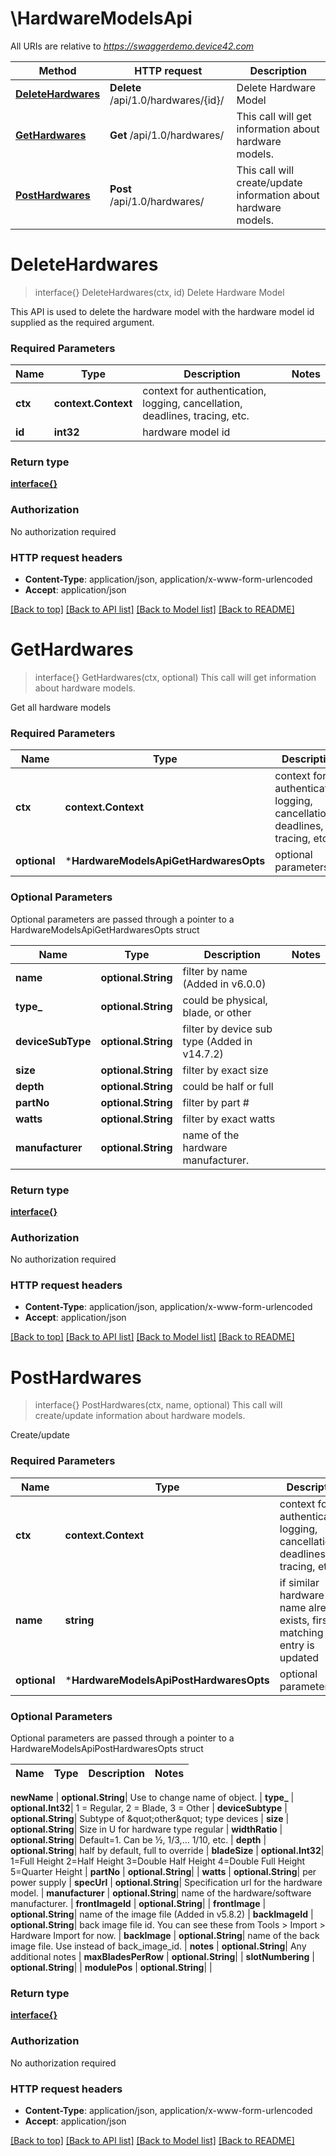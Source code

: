 # \HardwareModelsApi

All URIs are relative to *https://swaggerdemo.device42.com*

Method | HTTP request | Description
------------- | ------------- | -------------
[**DeleteHardwares**](HardwareModelsApi.md#DeleteHardwares) | **Delete** /api/1.0/hardwares/{id}/ | Delete Hardware Model
[**GetHardwares**](HardwareModelsApi.md#GetHardwares) | **Get** /api/1.0/hardwares/ | This call will get information about hardware models.
[**PostHardwares**](HardwareModelsApi.md#PostHardwares) | **Post** /api/1.0/hardwares/ | This call will create/update information about hardware models.


# **DeleteHardwares**
> interface{} DeleteHardwares(ctx, id)
Delete Hardware Model

This API is used to delete the hardware model with the hardware model id supplied as the required argument.

### Required Parameters

Name | Type | Description  | Notes
------------- | ------------- | ------------- | -------------
 **ctx** | **context.Context** | context for authentication, logging, cancellation, deadlines, tracing, etc.
  **id** | **int32**| hardware model id | 

### Return type

[**interface{}**](interface{}.md)

### Authorization

No authorization required

### HTTP request headers

 - **Content-Type**: application/json, application/x-www-form-urlencoded
 - **Accept**: application/json

[[Back to top]](#) [[Back to API list]](../README.md#documentation-for-api-endpoints) [[Back to Model list]](../README.md#documentation-for-models) [[Back to README]](../README.md)

# **GetHardwares**
> interface{} GetHardwares(ctx, optional)
This call will get information about hardware models.

Get all hardware models

### Required Parameters

Name | Type | Description  | Notes
------------- | ------------- | ------------- | -------------
 **ctx** | **context.Context** | context for authentication, logging, cancellation, deadlines, tracing, etc.
 **optional** | ***HardwareModelsApiGetHardwaresOpts** | optional parameters | nil if no parameters

### Optional Parameters
Optional parameters are passed through a pointer to a HardwareModelsApiGetHardwaresOpts struct

Name | Type | Description  | Notes
------------- | ------------- | ------------- | -------------
 **name** | **optional.String**| filter by name (Added in v6.0.0) | 
 **type_** | **optional.String**| could be physical, blade, or other | 
 **deviceSubType** | **optional.String**| filter by device sub type (Added in v14.7.2) | 
 **size** | **optional.String**| filter by exact size | 
 **depth** | **optional.String**| could be half or full | 
 **partNo** | **optional.String**| filter by part # | 
 **watts** | **optional.String**| filter by exact watts | 
 **manufacturer** | **optional.String**| name of the hardware manufacturer. | 

### Return type

[**interface{}**](interface{}.md)

### Authorization

No authorization required

### HTTP request headers

 - **Content-Type**: application/json, application/x-www-form-urlencoded
 - **Accept**: application/json

[[Back to top]](#) [[Back to API list]](../README.md#documentation-for-api-endpoints) [[Back to Model list]](../README.md#documentation-for-models) [[Back to README]](../README.md)

# **PostHardwares**
> interface{} PostHardwares(ctx, name, optional)
This call will create/update information about hardware models.

Create/update

### Required Parameters

Name | Type | Description  | Notes
------------- | ------------- | ------------- | -------------
 **ctx** | **context.Context** | context for authentication, logging, cancellation, deadlines, tracing, etc.
  **name** | **string**| if similar hardware name already exists, first matching entry is updated | 
 **optional** | ***HardwareModelsApiPostHardwaresOpts** | optional parameters | nil if no parameters

### Optional Parameters
Optional parameters are passed through a pointer to a HardwareModelsApiPostHardwaresOpts struct

Name | Type | Description  | Notes
------------- | ------------- | ------------- | -------------

 **newName** | **optional.String**| Use to change name of object. | 
 **type_** | **optional.Int32**| 1 &#x3D; Regular, 2 &#x3D; Blade, 3 &#x3D; Other | 
 **deviceSubtype** | **optional.String**| Subtype of \&quot;other\&quot; type devices | 
 **size** | **optional.String**| Size in U for hardware type regular | 
 **widthRatio** | **optional.String**| Default&#x3D;1. Can be ½, 1/3,… 1/10, etc. | 
 **depth** | **optional.String**| half by default, full to override | 
 **bladeSize** | **optional.Int32**| 1&#x3D;Full Height 2&#x3D;Half Height 3&#x3D;Double Half Height 4&#x3D;Double Full Height 5&#x3D;Quarter Height | 
 **partNo** | **optional.String**|  | 
 **watts** | **optional.String**| per power supply | 
 **specUrl** | **optional.String**| Specification url for the hardware model. | 
 **manufacturer** | **optional.String**| name of the hardware/software manufacturer. | 
 **frontImageId** | **optional.String**|  | 
 **frontImage** | **optional.String**| name of the image file (Added in v5.8.2) | 
 **backImageId** | **optional.String**| back image file id. You can see these from Tools &gt; Import &gt; Hardware Import for now. | 
 **backImage** | **optional.String**| name of the back image file. Use instead of back_image_id. | 
 **notes** | **optional.String**| Any additional notes | 
 **maxBladesPerRow** | **optional.String**|  | 
 **slotNumbering** | **optional.String**|  | 
 **modulePos** | **optional.String**|  | 

### Return type

[**interface{}**](interface{}.md)

### Authorization

No authorization required

### HTTP request headers

 - **Content-Type**: application/json, application/x-www-form-urlencoded
 - **Accept**: application/json

[[Back to top]](#) [[Back to API list]](../README.md#documentation-for-api-endpoints) [[Back to Model list]](../README.md#documentation-for-models) [[Back to README]](../README.md)

